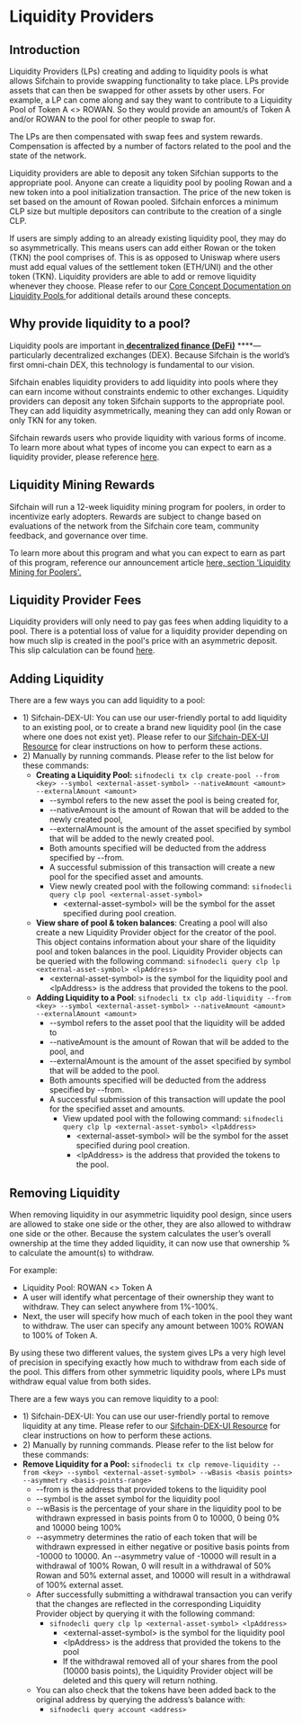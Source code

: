 # Liquidity Providers

## Introduction

Liquidity Providers \(LPs\) creating and adding to liquidity pools is what allows Sifchain to provide swapping functionality to take place. LPs provide assets that can then be swapped for other assets by other users. For example, a LP can come along and say they want to contribute to a Liquidity Pool of Token A &lt;&gt; ROWAN. So they would provide an amount/s of Token A and/or ROWAN to the pool for other people to swap for. 

The LPs are then compensated with swap fees and system rewards. Compensation is affected by a number of factors related to the pool and the state of the network.

Liquidity providers are able to deposit any token Sifchian supports to the appropriate pool. Anyone can create a liquidity pool by pooling Rowan and a new token into a pool initialization transaction. The price of the new token is set based on the amount of Rowan pooled. Sifchain enforces a minimum CLP size but multiple depositors can contribute to the creation of a single CLP.

If users are simply adding to an already existing liquidity pool, they may do so asymmetrically. This means users can add either Rowan or the token \(TKN\) the pool comprises of. This is as opposed to Uniswap where users must add equal values of the settlement token \(ETH/UNI\) and the other token \(TKN\).  Liquidity providers are able to add or remove liquidity whenever they choose. Please refer to our [Core Concept Documentation on Liquidity Pools ](https://docs.sifchain.finance/core-concepts/liquidity-pool)for additional details around these concepts.

## Why provide liquidity to a pool?

Liquidity pools are important in[ **decentralized finance \(DeFi\)**](https://www.coindesk.com/what-is-defi) ****— particularly decentralized exchanges \(DEX\). Because Sifchain is the world’s first omni-chain DEX, this technology is fundamental to our vision. 

Sifchain enables liquidity providers to add liquidity into pools where they can earn income without constraints endemic to other exchanges. Liquidity providers can deposit any token Sifchain supports to the appropriate pool. They can add liquidity asymmetrically, meaning they can add only Rowan or only TKN for any token.

Sifchain rewards users who provide liquidity with various forms of income. To learn more about what types of income you can expect to earn as a liquidity provider, please reference [here](https://docs.sifchain.finance/core-concepts/liquidity-pool).

## Liquidity Mining Rewards

Sifchain will run a 12-week liquidity mining program for poolers, in order to incentivize early adopters. Rewards are subject to change based on evaluations of the network from the Sifchain core team, community feedback, and governance over time.

To learn more about this program and what you can expect to earn as part of this program, reference our announcement article [here, section 'Liquidity Mining for Poolers'.](https://medium.com/sifchain-finance/uses-for-rowan-the-polyvalent-token-for-omni-chain-decentralized-exchange-dex-3207e7f70f02)

## Liquidity Provider Fees

Liquidity providers will only need to pay gas fees when adding liquidity to a pool. There is a potential loss of value for a liquidity provider depending on how much slip is created in the pool's price with an asymmetric deposit. This slip calculation can be found [here](https://github.com/Sifchain/sifnode/blob/develop/docs/clp/clp-adr.md). 

## Adding Liquidity

There are a few ways you can add liquidity to a pool:

* 1\) Sifchain-DEX-UI: You can use our user-friendly portal to add liquidity to an existing pool, or to create a brand new liquidity pool \(in the case where one does not exist yet\). Please refer to our [Sifchain-DEX-UI Resource](https://docs.sifchain.finance/resources/sifchain-dex-ui) for clear instructions on how to perform these actions.
* 2\) Manually by running commands. Please refer to the list below for these commands:
  * **Creating a Liquidity Pool:** `sifnodecli tx clp create-pool --from <key> --symbol <external-asset-symbol> --nativeAmount <amount> --externalAmount <amount>`
    * --symbol refers to the new asset the pool is being created for, 
    * --nativeAmount is the amount of Rowan that will be added to the newly created pool, 
    * --externalAmount is the amount of the asset specified by symbol that will be added to the newly created pool. 
    * Both amounts specified will be deducted from the address specified by --from. 
    * A successful submission of this transaction will create a new pool for the specified asset and amounts.
    * View newly created pool with the following command: `sifnodecli query clp pool <external-asset-symbol>` 
      * &lt;external-asset-symbol&gt; will be the symbol for the asset specified during pool creation.
  * **View share of pool & token balances**: Creating a pool will also create a new Liquidity Provider object for the creator of the pool. This object contains information about your share of the liquidity pool and token balances in the pool. Liquidity Provider objects can be queried with the following command: `sifnodecli query clp lp <external-asset-symbol> <lpAddress>`
    * &lt;external-asset-symbol&gt; is the symbol for the liquidity pool and &lt;lpAddress&gt; is the address that provided the tokens to the pool.
  * **Adding Liquidity to a Pool**: `sifnodecli tx clp add-liquidity --from <key> --symbol <external-asset-symbol> --nativeAmount <amount> --externalAmount <amount>`
    * --symbol refers to the asset pool that the liquidity will be added to
    * --nativeAmount is the amount of Rowan that will be added to the pool, and 
    * --externalAmount is the amount of the asset specified by symbol that will be added to the pool. 
    * Both amounts specified will be deducted from the address specified by --from. 
    * A successful submission of this transaction will update the pool for the specified asset and amounts.
      * View updated pool with the following command: `sifnodecli query clp lp <external-asset-symbol> <lpAddress>`
        * &lt;external-asset-symbol&gt; will be the symbol for the asset specified during pool creation.
        * &lt;lpAddress&gt; is the address that provided the tokens to the pool. 

## **Removing Liquidity**

When removing liquidity in our asymmetric liquidity pool design, since users are allowed to stake one side or the other, they are also allowed to withdraw one side or the other. Because the system calculates the user’s overall ownership at the time they added liquidity, it can now use that ownership % to calculate the amount\(s\) to withdraw. 

For example:

* Liquidity Pool: ROWAN &lt;&gt; Token A
* A user will identify what percentage of their ownership they want to withdraw. They can select anywhere from 1%-100%.
* Next, the user will specify how much of each token in the pool they want to withdraw. The user can specify any amount between 100% ROWAN to 100% of Token A.

By using these two different values, the system gives LPs a very high level of precision in specifying exactly how much to withdraw from each side of the pool. This differs from other symmetric liquidity pools, where LPs must withdraw equal value from both sides.

There are a few ways you can remove liquidity to a pool:

* 1\) Sifchain-DEX-UI: You can use our user-friendly portal to remove liquidity at any time. Please refer to our [Sifchain-DEX-UI Resource](https://docs.sifchain.finance/resources/sifchain-dex-ui) for clear instructions on how to perform these actions.
* 2\) Manually by running commands. Please refer to the list below for these commands:
* **Remove Liquidity for a Pool:** `sifnodecli tx clp remove-liquidity --from <key> --symbol <external-asset-symbol> --wBasis <basis points> --asymmetry <basis-points-range>`
  * --from is the address that provided tokens to the liquidity pool  
  * --symbol is the asset symbol for the liquidity pool 
  * --wBasis is the percentage of your share in the liquidity pool to be withdrawn expressed in basis points from 0 to 10000, 0 being 0% and 10000 being 100%
  * --asymmetry determines the ratio of each token that will be withdrawn expressed in either negative or positive basis points from -10000 to 10000. An --asymmetry value of -10000 will result in a withdrawal of 100% Rowan, 0 will result in a withdrawal of 50% Rowan and 50% external asset, and 10000 will result in a withdrawal of 100% external asset.
  * After successfully submitting a withdrawal transaction you can verify that the changes are reflected in the corresponding Liquidity Provider object by querying it with the following command:
    * `sifnodecli query clp lp <external-asset-symbol> <lpAddress>` 
      * &lt;external-asset-symbol&gt; is the symbol for the liquidity pool 
      * &lt;lpAddress&gt; is the address that provided the tokens to the pool 
      * If the withdrawal removed all of your shares from the pool \(10000 basis points\), the Liquidity Provider object will be deleted and this query will return nothing.
  * You can also check that the tokens have been added back to the original address by querying the address’s balance with: 
    * `sifnodecli query account <address>`  

